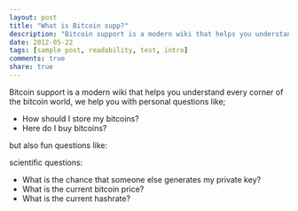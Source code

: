 ```yaml
---
layout: post
title: "What is Bitcoin supp?"
description: "Bitcoin support is a modern wiki that helps you understand every corner of the bitcoin world."
date: 2012-05-22
tags: [sample post, readability, test, intro]
comments: true
share: true
---
```


Bitcoin support is a modern wiki that helps you understand every corner of the bitcoin world, we help you with personal questions like;

- How should I store my bitcoins?
- Here do I buy bitcoins?

but also fun questions like:



scientific questions:

- What is the chance that someone else generates my private key?
- What is the current bitcoin price?
- What is the current hashrate?

